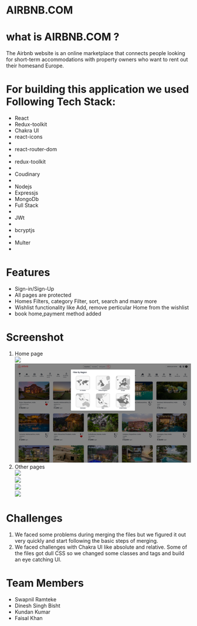# AIRBNB.COM

# what is AIRBNB.COM ?
The Airbnb website is an online marketplace that connects people looking for short-term accommodations with property owners who want to rent out their homesand Europe.

# For building this application we used Following Tech Stack:
<ul>
<li>React</li>
<li>Redux-toolkit</li>
<li>Chakra UI</li>
<li>react-icons<li>
<li>react-router-dom<li>
<li>redux-toolkit<li>
<li>Coudinary<li>
<li>Nodejs</li>
<li>Expressjs</li>
<li>MongoDb</li>
<li>Full Stack<li>
<li>JWt<li>
<li>bcryptjs<li>
<li>Multer<li>
</ul>

# Features
<ul>
<li>Sign-in/Sign-Up</li>
<li>All pages are protected</li>
<li>Homes Filters, category Filter, sort, search and many more</li>
<li>Wishlist functionality like Add, remove perticular Home from the wishlist</li>
<li>book home,payment method added </li>
</ul>

# Screenshot 
<ol>
<li>Home page</li>
<div margin="auto" justifyContent="center" ><img src="https://user-images.githubusercontent.com/93369701/184952153-48eb1e80-d46f-458b-8e65-7e4c52d146db.png"/>
<div margin="auto" justifyContent="center" ><img src="https://github.com/swapnilpreet/Airbnb.com-Clone-/blob/main/images/Screenshot%20(96).png?raw=true"/>
 
<li>Other pages</li>
 <div margin="auto" justifyContent="center" ><img src="https://user-images.githubusercontent.com/93369701/184952101-f4943141-7db3-4f46-97c9-1398bda33db4.png"/>

 <div margin="auto" justifyContent="center" ><img src="https://user-images.githubusercontent.com/93369701/184952113-619e3bc2-a3ad-4534-a75d-0122bcbadafe.png"/>
 
  <div margin="auto" justifyContent="center" ><img src="https://user-images.githubusercontent.com/93369701/184952120-74e2421c-9698-44b5-9919-4e3bb8ccbbdf.png"/>
  
   <div margin="auto" justifyContent="center" ><img src="https://user-images.githubusercontent.com/93369701/184952131-f783e7c1-c7de-49ff-8012-d22e08ef14f7.png"/>
</ol>


# Challenges
<ol>
<li>We faced some problems during merging the files but we figured it out very quickly and start following the basic steps of merging.</li>
<li>We faced challenges with Chakra UI like absolute and relative. Some of the files got dull CSS so we changed some classes and tags and build an eye catching UI.</li>
</ol>
</ol>

# Team Members
<ul>
<li>Swapnil Ramteke</li>
<li>Dinesh Singh Bisht</li>
<li>Kundan Kumar</li>
<li>Faisal Khan</li>
</ul>

